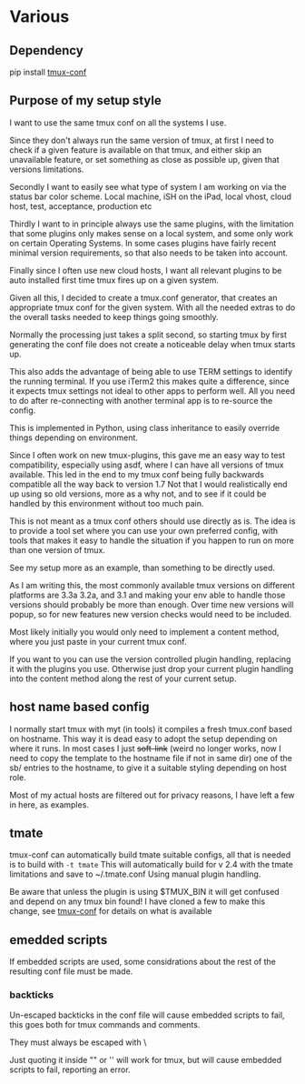 # Various

## Dependency
pip install [tmux-conf](https://github.com/jaclu/tmux-conf)

## Purpose of my setup style

I want to use the same tmux conf on all the systems I use.

Since they don't always run the same version of tmux, at first I need to
check if a given feature is available on that tmux, and either skip an
unavailable feature, or set something as close as possible up, given that
versions limitations.

Secondly I want to easily see what type of system I am working on via
the status bar color scheme.
Local machine, iSH on the iPad, local vhost, cloud host, test, acceptance,
production etc

Thirdly I want to in principle always use the same plugins, with
the limitation that some plugins only makes sense on a local system,
and some only work on certain Operating Systems. In some cases plugins
have fairly recent minimal version requirements, so that also needs to
be taken into account.

Finally since I often use new cloud hosts, I want all relevant plugins
to be auto installed first time tmux fires up on a given system.

Given all this, I decided to create a tmux.conf generator, that creates
an appropriate tmux conf for the given system. With all the needed extras to
do the overall tasks needed to keep things going smoothly.

Normally the processing just takes a split second, so starting tmux by
first generating the conf file does not create a noticeable delay when
tmux starts up.

This also adds the advantage of being able to use TERM settings to
identify the running terminal.
If you use iTerm2 this makes quite a difference, since it expects tmux
settings not ideal to other apps to perform well.
All you need to do after re-connecting with another terminal app is to
re-source the config.

This is implemented in Python, using class inheritance to easily override
things depending on environment.

Since I often work on new tmux-plugins, this gave me an easy way to test
compatibility, especially using asdf, where I can have all versions of tmux
available. This led in the end to my tmux conf being fully backwards
compatible all the way back to version 1.7 Not that I would realistically
end up using so old versions, more as a why not, and to see if it could be
handled by this environment without too much pain.

This is not meant as a tmux conf others should use directly as is.
The idea is to provide a tool set where you can use your own preferred config,
with tools that makes it easy to handle the situation if you happen to
run on more than one version of tmux.

See my setup more as an example, than something to be directly used.

As I am writing this, the most commonly available tmux versions
on different platforms are 3.3a 3.2a, and 3.1 and making your env able
to handle those versions should probably be more than enough.
Over time new versions will popup, so for new features new version checks
would need to be included.

Most likely initially you would only need to implement a content method,
where you just paste in your current tmux conf.

If you want to you can use the version controlled plugin handling, replacing it
with the plugins you use. Otherwise just drop your current plugin handling
into the content method along the rest of your current setup.

## host name based config

I normally start tmux with myt (in tools) it compiles a fresh tmux.conf based on hostname.
This way it is dead easy to adopt the setup depending on where it runs.
In most cases I just ~~soft-link~~ (weird no longer works, now I need to copy the template to the hostname file if not in same dir) one of the sb/ entries to the hostname, to give it a suitable
styling depending on host role.

Most of my actual hosts are filtered out for privacy reasons, I have left a few in here, as examples.

## tmate

tmux-conf can automatically build tmate suitable configs, all that is needed is to build with `-t tmate`
This will automatically build for v 2.4 with the tmate limitations and save to ~/.tmate.conf
Using manual plugin handling.

Be aware that unless the plugin is using $TMUX_BIN it will get confused and depend on any tmux bin found!
I have cloned a few to make this change, see [tmux-conf](https://github.com/jaclu/tmux-conf/) for details
on what is available

## emedded scripts

If embedded scripts are used, some considrations about the rest of
the resulting conf file must be made.

### backticks

Un-escaped backticks in the conf file will cause embedded scripts to fail, this goes both for 
tmux commands and comments.

They must always be escaped with \\

Just quoting it inside "" or '' will work for tmux, but will cause embedded scripts to fail, reporting an error.

